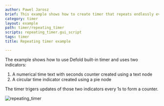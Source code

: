 ```yaml
---
author: Pawel Jarosz
brief: This example shows how to create timer that repeats endlessly every second
category: timer
layout: example
path: timer/repeating_timer
scripts: repeating_timer.gui_script
tags: timer
title: Repeating timer example

---
```


The example shows how to use Defold built-in timer and uses two indicators:

1. A numerical time text with seconds counter created using a text node
2. A circular time indicator created using a pie node

The timer trigers updates of those two indicators every 1s to form a counter.

![repeating_timer](repeating_timer.png)